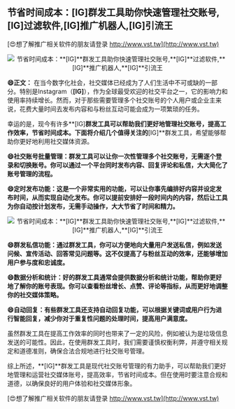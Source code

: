## **节省时间成本：**[IG]**群发工具助你快速管理社交账号,**[IG]**过滤软件,**[IG]**推广机器人,**[IG]**引流王**

[😍想了解推广相关软件的朋友请登录 http://www.vst.tw](http://www.vst.tw)

 <center><img src="https://vst.tw/MP4/tuiguang/png/0.png" alt="节省时间成本：**[IG]**群发工具助你快速管理社交账号,**[IG]**过滤软件,**[IG]**推广机器人,**[IG]**引流王"></center>

**😄正文：**
在当今数字化社会，社交媒体已经成为了人们生活中不可或缺的一部分。特别是Instagram（**[IG]**），作为全球最受欢迎的社交平台之一，它的影响力和使用率持续增长。然而，对于那些需要管理多个社交账号的个人用户或企业主来说，花费大量时间去发布内容和与粉丝互动可能会成为一项繁琐的任务。

幸运的是，现今有许多**[IG]**群发工具可以帮助我们更好地管理社交账号，提高工作效率，节省时间成本。下面将介绍几个值得关注的**[IG]**群发工具，希望能够帮助你更好地利用社交媒体资源。

**😄社交账号批量管理：群发工具可以让你一次性管理多个社交账号，无需逐个登录和切换账号。你可以通过一个平台同时发布内容、回复评论和私信，大大简化了账号管理的流程。**

**😄定时发布功能：这是一个非常实用的功能，可以让你事先编排好内容并设定发布时间，从而实现自动化发布。你可以提前安排好一段时间内的内容，然后让工具为你自动按计划发布，无需手动操作，大大节省了时间和精力。**

 <center><img src="https://vst.tw/MP4/tuiguang/png/7.png" alt="节省时间成本：**[IG]**群发工具助你快速管理社交账号,**[IG]**过滤软件,**[IG]**推广机器人,**[IG]**引流王"></center>

**😄群发私信功能：通过群发工具，你可以方便地向大量用户发送私信，例如发送问候、宣传活动、回答常见问题等。这不仅提高了与粉丝互动的效率，还能够增加用户参与度和忠诚度。**

**😄数据分析和统计：好的群发工具通常会提供数据分析和统计功能，帮助你更好地了解你的账号表现。你可以查看粉丝增长、点赞、评论等指标，从而更好地调整你的社交媒体策略。**

**😄自动回复：有些群发工具还支持自动回复功能，可以根据关键词或用户行为进行智能回复，减少你对于重复性问题的处理时间，提高用户满意度。**

虽然群发工具在提高工作效率的同时也带来了一定的风险，例如被认为是垃圾信息发送的可能性。因此，在使用群发工具时，我们需要谨慎权衡利弊，并遵守相关规定和道德准则，确保合法合规地进行社交账号管理。

综上所述，**[IG]**群发工具是现代社交账号管理的有力助手，可以帮助我们更好地管理和运营社交媒体账号，提高效率，节省时间成本。但在使用时要注意合规和道德，以确保良好的用户体验和社交媒体形象。

[😍想了解推广相关软件的朋友请登录 http://www.vst.tw](http://www.vst.tw)



